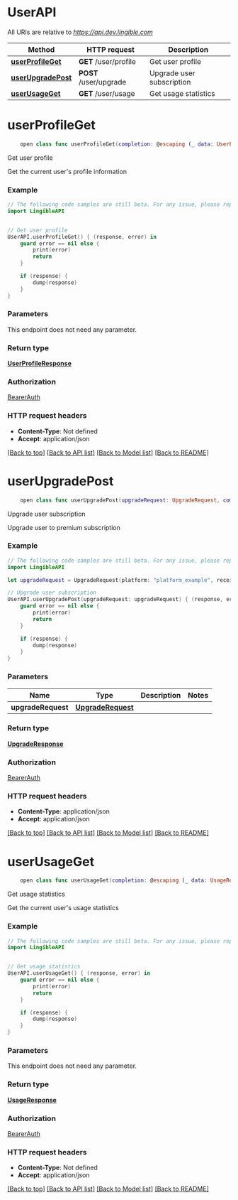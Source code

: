 # UserAPI

All URIs are relative to *https://api.dev.lingible.com*

Method | HTTP request | Description
------------- | ------------- | -------------
[**userProfileGet**](UserAPI.md#userprofileget) | **GET** /user/profile | Get user profile
[**userUpgradePost**](UserAPI.md#userupgradepost) | **POST** /user/upgrade | Upgrade user subscription
[**userUsageGet**](UserAPI.md#userusageget) | **GET** /user/usage | Get usage statistics


# **userProfileGet**
```swift
    open class func userProfileGet(completion: @escaping (_ data: UserProfileResponse?, _ error: Error?) -> Void)
```

Get user profile

Get the current user's profile information

### Example
```swift
// The following code samples are still beta. For any issue, please report via http://github.com/OpenAPITools/openapi-generator/issues/new
import LingibleAPI


// Get user profile
UserAPI.userProfileGet() { (response, error) in
    guard error == nil else {
        print(error)
        return
    }

    if (response) {
        dump(response)
    }
}
```

### Parameters
This endpoint does not need any parameter.

### Return type

[**UserProfileResponse**](UserProfileResponse.md)

### Authorization

[BearerAuth](../README.md#BearerAuth)

### HTTP request headers

 - **Content-Type**: Not defined
 - **Accept**: application/json

[[Back to top]](#) [[Back to API list]](../README.md#documentation-for-api-endpoints) [[Back to Model list]](../README.md#documentation-for-models) [[Back to README]](../README.md)

# **userUpgradePost**
```swift
    open class func userUpgradePost(upgradeRequest: UpgradeRequest, completion: @escaping (_ data: UpgradeResponse?, _ error: Error?) -> Void)
```

Upgrade user subscription

Upgrade user to premium subscription

### Example
```swift
// The following code samples are still beta. For any issue, please report via http://github.com/OpenAPITools/openapi-generator/issues/new
import LingibleAPI

let upgradeRequest = UpgradeRequest(platform: "platform_example", receiptData: "receiptData_example") // UpgradeRequest |

// Upgrade user subscription
UserAPI.userUpgradePost(upgradeRequest: upgradeRequest) { (response, error) in
    guard error == nil else {
        print(error)
        return
    }

    if (response) {
        dump(response)
    }
}
```

### Parameters

Name | Type | Description  | Notes
------------- | ------------- | ------------- | -------------
 **upgradeRequest** | [**UpgradeRequest**](UpgradeRequest.md) |  |

### Return type

[**UpgradeResponse**](UpgradeResponse.md)

### Authorization

[BearerAuth](../README.md#BearerAuth)

### HTTP request headers

 - **Content-Type**: application/json
 - **Accept**: application/json

[[Back to top]](#) [[Back to API list]](../README.md#documentation-for-api-endpoints) [[Back to Model list]](../README.md#documentation-for-models) [[Back to README]](../README.md)

# **userUsageGet**
```swift
    open class func userUsageGet(completion: @escaping (_ data: UsageResponse?, _ error: Error?) -> Void)
```

Get usage statistics

Get the current user's usage statistics

### Example
```swift
// The following code samples are still beta. For any issue, please report via http://github.com/OpenAPITools/openapi-generator/issues/new
import LingibleAPI


// Get usage statistics
UserAPI.userUsageGet() { (response, error) in
    guard error == nil else {
        print(error)
        return
    }

    if (response) {
        dump(response)
    }
}
```

### Parameters
This endpoint does not need any parameter.

### Return type

[**UsageResponse**](UsageResponse.md)

### Authorization

[BearerAuth](../README.md#BearerAuth)

### HTTP request headers

 - **Content-Type**: Not defined
 - **Accept**: application/json

[[Back to top]](#) [[Back to API list]](../README.md#documentation-for-api-endpoints) [[Back to Model list]](../README.md#documentation-for-models) [[Back to README]](../README.md)
